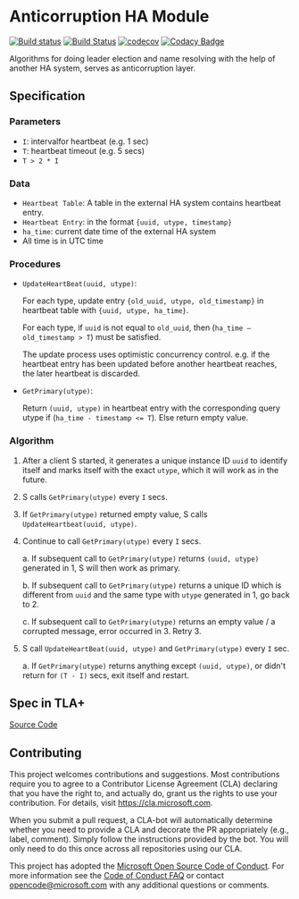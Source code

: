 # Anticorruption HA Module
[![Build status](https://ci.appveyor.com/api/projects/status/37ngnmo4eibw42rg/branch/develop?svg=true)](https://ci.appveyor.com/project/amat27/ha-module/branch/develop) [![Build Status](https://dev.azure.com/BigComputeShanghai/HPC%20HA/_apis/build/status/amat27.ha-module?branchName=develop)](https://dev.azure.com/BigComputeShanghai/HPC%20HA/_build/latest?definitionId=4&branchName=develop) [![codecov](https://codecov.io/gh/amat27/ha-module/branch/develop/graph/badge.svg)](https://codecov.io/gh/amat27/ha-module) [![Codacy Badge](https://api.codacy.com/project/badge/Grade/7236a79bcbb642a89588bf76bf60489a)](https://app.codacy.com/app/amat27/ha-module?utm_source=github.com&utm_medium=referral&utm_content=amat27/ha-module&utm_campaign=Badge_Grade_Dashboard)

Algorithms for doing leader election and name resolving with the help of another HA system, serves as anticorruption layer.

## Specification

### Parameters

-   `I`: intervalfor heartbeat (e.g. 1 sec)
-   `T`: heartbeat timeout (e.g. 5 secs)
-   `T > 2 * I`

### Data

-   `Heartbeat Table`: A table in the external HA system contains heartbeat entry.
-   `Heartbeat Entry`: in the format `{uuid, utype, timestamp}`
-   `ha_time`: current date time of the external HA system
-   All time is in UTC time

### Procedures

-   `UpdateHeartBeat(uuid, utype)`:

    For each type, update entry `{old_uuid, utype, old_timestamp}` in heartbeat table with `{uuid, utype, ha_time}`.

    For each type, if `uuid` is not equal to `old_uuid`, then (`ha_time – old_timestamp > T`) must be satisfied.

    The update process uses optimistic concurrency control. e.g. if the heartbeat entry has been updated before another heartbeat reaches, the later heartbeat is discarded.

-   `GetPrimary(utype)`:

    Return `(uuid, utype)` in heartbeat entry with the corresponding query utype if (`ha_time - timestamp <= T`). Else return empty value.

### Algorithm

1.  After a client S started, it generates a unique instance ID `uuid` to identify itself and marks itself with the exact `utype`, which it will work as in the future.

2.  S calls `GetPrimary(utype)` every `I` secs.

3.  If `GetPrimary(utype)` returned empty value, S calls `UpdateHeartbeat(uuid, utype)`.

4.  Continue to call `GetPrimary(utype)` every `I` secs.

    a. If subsequent call to `GetPrimary(utype)` returns `(uuid, utype)` generated in 1, S will then work as primary.

    b. If subsequent call to `GetPrimary(utype)` returns a unique ID which is different from `uuid` and the same type with `utype` generated in 1, go back to 2.

    c. If subsequent call to `GetPrimary(utype)` returns an empty value / a corrupted message, error occurred in 3. Retry 3.

5.  S call `UpdateHeartBeat(uuid, utype)` and `GetPrimary(utype)` every `I` sec.

    a. If `GetPrimary(utype)` returns anything except `(uuid, utype)`, or didn't return for `(T - I)` secs, exit itself and restart.

## Spec in TLA+

[Source Code](hpcha.tla)

## Contributing

This project welcomes contributions and suggestions. Most contributions require you to
agree to a Contributor License Agreement (CLA) declaring that you have the right to,
and actually do, grant us the rights to use your contribution. For details, visit
https://cla.microsoft.com.

When you submit a pull request, a CLA-bot will automatically determine whether you need
to provide a CLA and decorate the PR appropriately (e.g., label, comment). Simply follow the
instructions provided by the bot. You will only need to do this once across all repositories using our CLA.

This project has adopted the [Microsoft Open Source Code of Conduct](https://opensource.microsoft.com/codeofconduct/).
For more information see the [Code of Conduct FAQ](https://opensource.microsoft.com/codeofconduct/faq/)
or contact [opencode@microsoft.com](mailto:opencode@microsoft.com) with any additional questions or comments.
